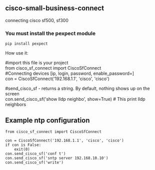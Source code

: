 ## cisco-small-business-connect
connecting cisco sf500, sf300

### You must install the pexpect module  
```
pip install pexpect
```

How use it:  

#import this file is your project  
from cisco_sf_connect import CiscoSfConnect  
#Connecting devices [ip, login, password, enable_password=]  
con = CiscoSfConnect('192.168.1.1', 'cisco', 'cisco')  


#send_cisco_sf - returns a string. By default, nothing shows up on the screen  
con.send_cisco_sf('show  lldp neighbo', show=True) # This print lldp neighbors  

## Example ntp configuration   
```
from cisco_sf_connect import CiscoSfConnect  

con = CiscoSfConnect('192.168.1.1', 'cisco', 'cisco')  
if con is False:  
    exit(0)  
con.send_cisco_sf('conf t')  
con.send_cisco_sf('sntp server 192.168.10.10')  
con.send_cisco_sf('write')  
```

